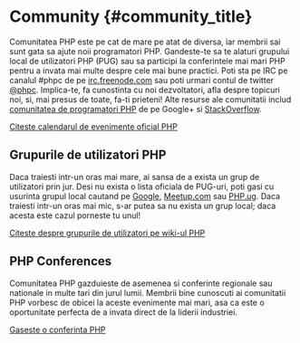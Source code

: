 # Community {#community_title}

Comunitatea PHP este pe cat de mare pe atat de diversa, iar membrii sai sunt gata sa ajute
noii programatori PHP. Gandeste-te sa te alaturi grupului local de utilizatori PHP (PUG) sau sa
participi la conferintele mai mari PHP pentru a invata mai multe despre cele mai bune practici.
Poti sta pe IRC pe canalul #phpc de pe [irc.freenode.com][php-irc] sau poti urmari contul de
twitter [@phpc][phpc-twitter]. Implica-te, fa cunostinta cu noi dezvoltatori, afla despre
topicuri noi, si, mai presus de toate, fa-ti prieteni! Alte resurse ale comunitatii includ
[comunitatea de programatori PHP][php-programmers-gplus] de pe Google+ si [StackOverflow][php-so].

[Citeste calendarul de evenimente oficial PHP][php-calendar]

## Grupurile de utilizatori PHP

Daca traiesti intr-un oras mai mare, ai sansa de a exista un grup de utilizatori prin jur.
Desi nu exista o lista oficiala de PUG-uri, poti gasi cu usurinta grupul local cautand pe
[Google][google], [Meetup.com][meetup] sau [PHP.ug][php-ug]. Daca traiesti intr-un oras mai mic,
s-ar putea sa nu exista un grup local; daca acesta este cazul porneste tu unul!

[Citeste despre grupurile de utilizatori pe wiki-ul PHP][php-wiki]

## PHP Conferences

Comunitatea PHP gazduieste de asemenea si conferinte regionale sau nationale in multe tari din
jurul lumii. Membrii bine cunoscuti ai comunitatii PHP vorbesc de obicei la aceste evenimente
mai mari, asa ca este o oportunitate perfecta de a invata direct de la liderii industriei.

[Gaseste o conferinta PHP][php-conf]

[php-calendar]: http://www.php.net/cal.php
[google]: https://www.google.com/search?q=php+user+group+near+me
[meetup]: http://www.meetup.com/find/
[php-ug]: http://php.ug
[php-wiki]: https://wiki.php.net/usergroups
[php-conf]: http://php.net/conferences/index.php
[phpc-twitter]: https://twitter.com/phpc
[php-programmers-gplus]: https://plus.google.com/u/0/communities/104245651975268426012
[php-irc]: http://webchat.freenode.net/?channels=phpc
[php-so]: http://stackoverflow.com/questions/tagged/php
